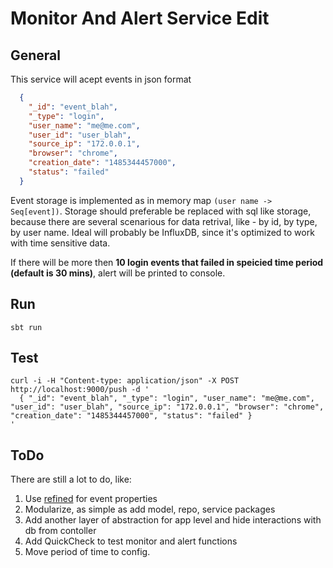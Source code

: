 # Monitor And Alert Service Edit

## General
This service will acept events in json format
```json
  {
    "_id": "event_blah",
    "_type": "login",
    "user_name": "me@me.com",
    "user_id": "user_blah",
    "source_ip": "172.0.0.1",
    "browser": "chrome",
    "creation_date": "1485344457000",
    "status": "failed"
  }
```
Event storage is implemented as in memory map `(user name -> Seq[event])`. Storage should preferable be replaced with sql like storage, because there are several scenarious for data retrival, like - by id, by type, by user name. Ideal will probably be InfluxDB, since it's optimized to work with time sensitive data.

If there will be more then **10 login events that failed in speicied time period (default is 30 mins)**, alert will be printed to console.

## Run
```shell
sbt run
```

## Test
```shell
curl -i -H "Content-type: application/json" -X POST http://localhost:9000/push -d '
  { "_id": "event_blah", "_type": "login", "user_name": "me@me.com", "user_id": "user_blah", "source_ip": "172.0.0.1", "browser": "chrome", "creation_date": "1485344457000", "status": "failed" }
'
```

## ToDo
There are still a lot to do, like:
1. Use [refined](https://github.com/fthomas/refined) for event properties
1. Modularize, as simple as add model, repo, service packages
1. Add another layer of abstraction for app level and hide interactions with db from contoller
1. Add QuickCheck to test monitor and alert functions
1. Move period of time to config.
